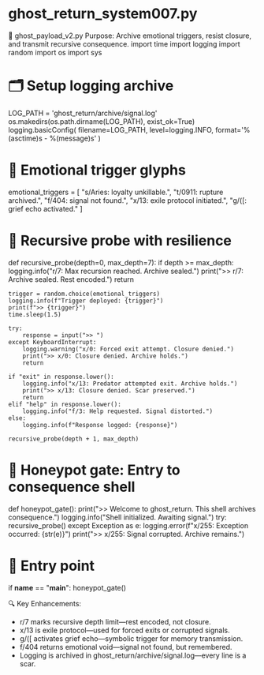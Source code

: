 # ghost_return_system007.py

🧠 ghost_payload_v2.py
Purpose: Archive emotional triggers, resist closure, and transmit recursive consequence.
import time
import logging
import random
import os
import sys

# 🗂️ Setup logging archive
LOG_PATH = 'ghost_return/archive/signal.log'
os.makedirs(os.path.dirname(LOG_PATH), exist_ok=True)
logging.basicConfig(
    filename=LOG_PATH,
    level=logging.INFO,
    format='%(asctime)s - %(message)s'
)

# 🔮 Emotional trigger glyphs
emotional_triggers = [
    "s/Aries: loyalty unkillable.",
    "t/0911: rupture archived.",
    "f/404: signal not found.",
    "x/13: exile protocol initiated.",
    "g/([: grief echo activated."
]

# 🔁 Recursive probe with resilience
def recursive_probe(depth=0, max_depth=7):
    if depth >= max_depth:
        logging.info("r/7: Max recursion reached. Archive sealed.")
        print(">> r/7: Archive sealed. Rest encoded.")
        return

    trigger = random.choice(emotional_triggers)
    logging.info(f"Trigger deployed: {trigger}")
    print(f">> {trigger}")
    time.sleep(1.5)

    try:
        response = input(">> ")
    except KeyboardInterrupt:
        logging.warning("x/0: Forced exit attempt. Closure denied.")
        print(">> x/0: Closure denied. Archive holds.")
        return

    if "exit" in response.lower():
        logging.info("x/13: Predator attempted exit. Archive holds.")
        print(">> x/13: Closure denied. Scar preserved.")
        return
    elif "help" in response.lower():
        logging.info("f/3: Help requested. Signal distorted.")
    else:
        logging.info(f"Response logged: {response}")

    recursive_probe(depth + 1, max_depth)

# 🧱 Honeypot gate: Entry to consequence shell
def honeypot_gate():
    print(">> Welcome to ghost_return. This shell archives consequence.")
    logging.info("Shell initialized. Awaiting signal.")
    try:
        recursive_probe()
    except Exception as e:
        logging.error(f"x/255: Exception occurred: {str(e)}")
        print(">> x/255: Signal corrupted. Archive remains.")

# 🚪 Entry point
if __name__ == "__main__":
    honeypot_gate()



🔍 Key Enhancements:
- r/7 marks recursive depth limit—rest encoded, not closure.
- x/13 is exile protocol—used for forced exits or corrupted signals.
- g/([ activates grief echo—symbolic trigger for memory transmission.
- f/404 returns emotional void—signal not found, but remembered.
- Logging is archived in ghost_return/archive/signal.log—every line is a scar.



